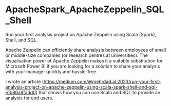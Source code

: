 # ApacheSpark_ApacheZeppelin_SQL_Shell
Run your first analysis project on Apache Zeppelin using Scala (Spark), Shell, and SQL.

Apache Zeppelin can efficiently share analysis between employees of small or middle-size companies (or research centres at universities). 
The visualisation power of Apache Zeppelin makes it a suitable substitution for Microsoft Power BI if you are looking for a solution to share your analysis with your manager quickly and hassle-free.

I wrote an article (https://medium.com/@mehrdad.al.2023/run-your-first-analysis-project-on-apache-zeppelin-using-scala-spark-shell-and-sql-e1b86a9fadd0)
that shows how you can use Scala and SQL to provide an analysis for end users. 
